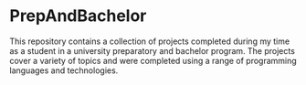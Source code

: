 # PrepAndBachelor
This repository contains a collection of projects completed during my time as a student in a university preparatory and bachelor program. The projects cover a variety of topics and were completed using a range of programming languages and technologies.
